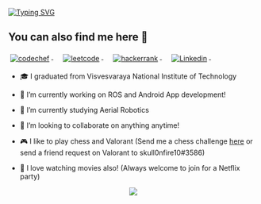  <!-- ### Hi there 👋 Nice to Meet You
-->
 [![Typing SVG](https://readme-typing-svg.herokuapp.com?font=Mouse+Memoirs&size=30&pause=1000&color=0097D0&center=true&vCenter=true&width=435&lines=Hi+There!+My+Name+is+Badrivishal+%F0%9F%90%BC;I'm+a+Software+and+Robotics+Engineer)](https://git.io/typing-svg)     

<!-- ```javascript
const thai = {
  pronouns: "she" | "her",
  code: [Javascript, Typescript, HTML, CSS, Ruby, Python, Java],
  tools: [React, Redux, Node, Storybook, Styled-Components, Jest, Docker],
  architecture: ["microservices", "event-driven", "design system pattern"],
  techCommunities: {
                        coorganizer: "AfroPython",
                        speaker: "Latinity",
                        mentor: "EducaTRANSforma"
                      },
 challenge: "I am doing the #100DaysOfCode challenge focused on react and typescript"
}
``` -->


## You can also find me here 🐋
<p align="left">

<a href="https://www.codechef.com/users/skull_0n_fire">
<img src="Resources/svg/codechef.svg" alt="codechef" style="vertical-align:top; margin:4px">
</a>&nbsp;&nbsp;&nbsp;

<a href="https://leetcode.com/badrivishalpaurana/">
<img src="Resources/svg/leetcode.svg" alt="leetcode" style="vertical-align:top; margin:4px">
</a>&nbsp;&nbsp;&nbsp;

<a href="https://www.hackerrank.com/badrivishalpaur1">
<img src="Resources/svg/hackerrank.svg" alt="hackerrank" style="vertical-align:top; margin:4px">
</a>&nbsp;&nbsp;&nbsp;

<a href="https://www.linkedin.com/in/badrivishal-paurana-27a2a2184/">
<img src="Resources/svg/linkedin.svg" alt="Linkedin" style="vertical-align:top; margin:4px">
</a>&nbsp;&nbsp;&nbsp;

</p>

- 🎓 I graduated from Visvesvaraya National Institute of Technology

- 🔭 I’m currently working on ROS and Android App development!
- 🌱 I’m currently studying Aerial Robotics 
- 👯 I’m looking to collaborate on anything anytime!
- 🎮 I like to play chess and Valorant (Send me a chess challenge <a href="https://www.chess.com/member/badrivishalpaurana">here</a> or send a friend request on Valorant to skull0nfire10#3586)
- 🎥 I love watching movies also! (Always welcome to join for a Netflix party)

<p align="center">
<img src="https://github-readme-stats.vercel.app/api?username=Badrivishal&show_icons=true&theme=algolia&count_private=True&title_color=89cff0"/>
</p>